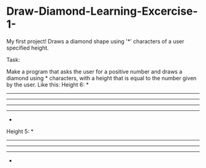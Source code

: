 # Draw-Diamond-Learning-Excercise-1-
My first project! Draws a diamond shape using '*' characters of a user specified height.

Task:

Make a program that asks the user for a positive number and draws a diamond using * characters, with a height that is equal to the number given by the user.
Like this:
Height 6:
   *
  ***
 *****
 *****
  ***
   *

Height 5:
  *
 ***
*****
 ***
  *
